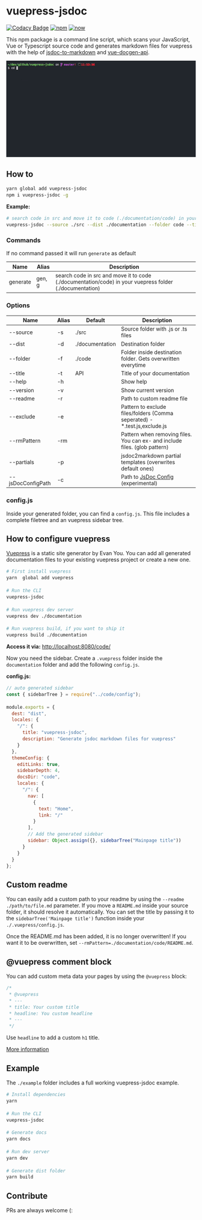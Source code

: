 # vuepress-jsdoc

[![Codacy Badge](https://api.codacy.com/project/badge/Grade/9ec565a85a134df2a0f6bdf905e438d4)](https://app.codacy.com/app/ph1p/vuepress-jsdoc?utm_source=github.com&utm_medium=referral&utm_content=ph1p/vuepress-jsdoc&utm_campaign=Badge_Grade_Settings)
[![npm](https://img.shields.io/npm/v/vuepress-jsdoc.svg)](https://www.npmjs.com/package/vuepress-jsdoc)
[![now](https://img.shields.io/badge/now-demo-black)](https://vuepress-jsdoc-example.now.sh)

This npm package is a command line script, which scans your JavaScript, Vue or Typescript source code and generates markdown files for vuepress with the help of [jsdoc-to-markdown](https://github.com/jsdoc2md/jsdoc-to-markdown) and [vue-docgen-api](https://github.com/vue-styleguidist/vue-styleguidist/tree/dev/packages/vue-docgen-api).

![CLI ./example](/example/img/cli.gif)

## How to

```bash
yarn global add vuepress-jsdoc
npm i vuepress-jsdoc -g
```

**Example:**

```bash
# search code in src and move it to code (./documentation/code) in your vuepress folder (./documentation)
vuepress-jsdoc --source ./src --dist ./documentation --folder code --title API --exclude *.test.js,exclude.js
```

### Commands

If no command passed it will run `generate` as default

| Name     | Alias  | Description                                                                                             |
| -------- | ------ | ------------------------------------------------------------------------------------------------------- |
| generate | gen, g | search code in src and move it to code (./documentation/code) in your vuepress folder (./documentation) |

### Options

| Name              | Alias | Default         | Description                                                                             |
| ----------------- | ----- | --------------- | --------------------------------------------------------------------------------------- |
| --source          | -s    | ./src           | Source folder with .js or .ts files                                                     |
| --dist            | -d    | ./documentation | Destination folder                                                                      |
| --folder          | -f    | ./code          | Folder inside destination folder. Gets overwritten everytime                            |
| --title           | -t    | API             | Title of your documentation                                                             |
| --help            | -h    |                 | Show help                                                                               |
| --version         | -v    |                 | Show current version                                                                    |
| --readme          | -r    |                 | Path to custom readme file                                                              |
| --exclude         | -e    |                 | Pattern to exclude files/folders (Comma seperated) - \*.test.js,exclude.js              |
| --rmPattern       | -rm   |                 | Pattern when removing files. You can ex- and include files. (glob pattern)              |
| --partials | -p    |                 | jsdoc2markdown partial templates (overwrites default ones) |
| --jsDocConfigPath | -c    |                 | Path to [JsDoc Config](http://usejsdoc.org/about-configuring-jsdoc.html) (experimental) |

### config.js

Inside your generated folder, you can find a `config.js`.
This file includes a complete filetree and an vuepress sidebar tree.

## How to configure vuepress

[Vuepress](https://vuepress.vuejs.org/) is a static site generator by Evan You.
You can add all generated documentation files to your existing vuepress project or create a new one.

```bash
# First install vuepress
yarn  global add vuepress

# Run the CLI
vuepress-jsdoc

# Run vuepress dev server
vuepress dev ./documentation

# Run vuepress build, if you want to ship it
vuepress build ./documentation
```

**Access it via:** [http://localhost:8080/code/](http://localhost:8080/code/)

Now you need the sidebar.
Create a `.vuepress` folder inside the `documentation` folder and add the following `config.js`.

**config.js:**

```javascript
// auto generated sidebar
const { sidebarTree } = require("../code/config");

module.exports = {
  dest: "dist",
  locales: {
    "/": {
      title: "vuepress-jsdoc",
      description: "Generate jsdoc markdown files for vuepress"
    }
  },
  themeConfig: {
    editLinks: true,
    sidebarDepth: 4,
    docsDir: "code",
    locales: {
      "/": {
        nav: [
          {
            text: "Home",
            link: "/"
          }
        ],
        // Add the generated sidebar
        sidebar: Object.assign({}, sidebarTree("Mainpage title"))
      }
    }
  }
};
```

## Custom readme

You can easily add a custom path to your readme by using the `--readme ./path/to/file.md` parameter. If you move a `README.md` inside your source folder, it should resolve it automatically.
You can set the title by passing it to the `sidebarTree('Mainpage title')` function inside your `./.vuepress/config.js`.

Once the README.md has been added, it is no longer overwritten!
If you want it to be overwritten, set `--rmPattern=./documentation/code/README.md`.

## @vuepress comment block

You can add custom meta data your pages by using the `@vuepress` block:

```javascript
/*
 * @vuepress
 * ---
 * title: Your custom title
 * headline: You custom headline
 * ---
 */
```

Use `headline` to add a custom `h1` title.

[More information](https://vuepress.vuejs.org/guide/markdown.html#front-matter)

## Example

The `./example` folder includes a full working vuepress-jsdoc example.

```bash
# Install dependencies
yarn

# Run the CLI
vuepress-jsdoc

# Generate docs
yarn docs

# Run dev server
yarn dev

# Generate dist folder
yarn build
```

## Contribute

PRs are always welcome (: